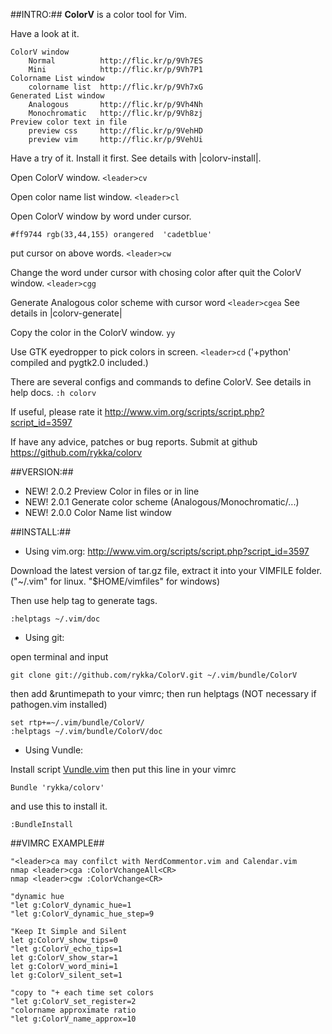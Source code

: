 ##INTRO:##
**ColorV** is a color tool for Vim.

Have a look at it.

    ColorV window
        Normal          http://flic.kr/p/9Vh7ES
        Mini            http://flic.kr/p/9Vh7P1
    Colorname List window 
        colorname list  http://flic.kr/p/9Vh7xG
    Generated List window
        Analogous       http://flic.kr/p/9Vh4Nh
        Monochromatic   http://flic.kr/p/9Vh8zj
    Preview color text in file
        preview css     http://flic.kr/p/9VehHD
        preview vim     http://flic.kr/p/9VehUi

Have a try of it. 
Install it first. See details with |colorv-install|.

Open ColorV window.  `<leader>cv`

Open color name list window. `<leader>cl`

Open ColorV window by word under cursor.

    #ff9744 rgb(33,44,155) orangered  'cadetblue'

put cursor on above words. `<leader>cw`

Change the word under cursor with chosing color after quit the ColorV window.
`<leader>cgg`

Generate Analogous color scheme with cursor word `<leader>cgea`
See details in |colorv-generate|

Copy the color in the ColorV window.  `yy`

Use GTK eyedropper to pick colors in screen.  `<leader>cd`
('+python' compiled and pygtk2.0 included.)


There are several configs and commands to define ColorV. 
See details in help docs.  `:h colorv`

If useful, please rate it
    http://www.vim.org/scripts/script.php?script_id=3597

If have any advice, patches or bug reports.
Submit at github 
    https://github.com/rykka/colorv

##VERSION:##
- NEW! 2.0.2  Preview Color in files or in line
- NEW! 2.0.1  Generate color scheme (Analogous/Monochromatic/...)
- NEW! 2.0.0  Color Name list window

##INSTALL:##
    
- Using vim.org: 
    http://www.vim.org/scripts/script.php?script_id=3597

Download the latest version of tar.gz file, extract it into your VIMFILE folder.("~/.vim" for linux. "$HOME/vimfiles" for windows)

Then use help tag to generate tags.

    :helptags ~/.vim/doc

- Using git:

open terminal and input

    git clone git://github.com/rykka/ColorV.git ~/.vim/bundle/ColorV

then add &runtimepath to your vimrc; then run helptags
(NOT necessary if pathogen.vim installed) 

    set rtp+=~/.vim/bundle/ColorV/
    :helptags ~/.vim/bundle/ColorV/doc

- Using Vundle:

Install script [Vundle.vim](https://github.com/gmarik/vundle)
then put this line in your vimrc

    Bundle 'rykka/colorv'

and use this to install it.

    :BundleInstall

##VIMRC EXAMPLE##

    "<leader>ca may confilct with NerdCommentor.vim and Calendar.vim
    nmap <leader>cga :ColorVchangeAll<CR>
    nmap <leader>cgw :ColorVchange<CR>
    
    "dynamic hue
    "let g:ColorV_dynamic_hue=1
    "let g:ColorV_dynamic_hue_step=9

    "Keep It Simple and Silent
    let g:ColorV_show_tips=0
    "let g:ColorV_echo_tips=1
    let g:ColorV_show_star=1
    let g:ColorV_word_mini=1
    let g:ColorV_silent_set=1
    
    "copy to "+ each time set colors
    "let g:ColorV_set_register=2
    "colorname approximate ratio
    "let g:ColorV_name_approx=10
